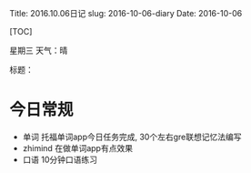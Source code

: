 Title: 2016.10.06日记
slug: 2016-10-06-diary
Date: 2016-10-06

[TOC]

星期三 天气：晴

标题： 

# 今日常规

- 单词 托福单词app今日任务完成, 30个左右gre联想记忆法编写
- zhimind 在做单词app有点效果
- 口语 10分钟口语练习

